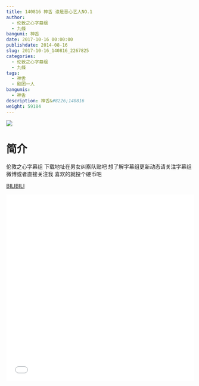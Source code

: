 ```yaml
---
title: 140816 神舌 谁是恶心艺人NO.1
author: 
  - 伦敦之心字幕组
  - 九條
bangumi: 神舌
date: 2017-10-16 00:00:00
publishdate: 2014-08-16
slug: 2017-10-16_140816_2267825
categories: 
  - 伦敦之心字幕组
  - 九條
tags: 
  - 神舌
  - 剧团一人
bangumis: 
  - 神舌
description: 神舌&#8226;140816
weight: 59184
---
```


![](https://i.imgur.com/X3O7YC6.jpg)

# 简介  
伦敦之心字幕组 下载地址在男女纠察队贴吧 想了解字幕组更新动态请关注字幕组微博或者直接关注我 喜欢的就投个硬币吧

  [BILIBILI](https://www.bilibili.com/video/av2267825/)


  <iframe src="//www.bilibili.com/html/html5player.html?cid=3534774&aid=2267825" width="100%" height="500" frameborder="0" allowfullscreen="allowfullscreen"></iframe>
